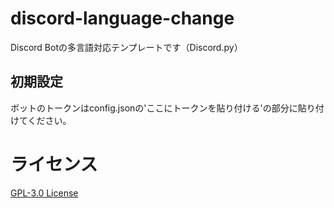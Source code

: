 # discord-language-change
Discord Botの多言語対応テンプレートです（Discord.py）

## 初期設定

ボットのトークンはconfig.jsonの'ここにトークンを貼り付ける'の部分に貼り付けてください。

# ライセンス

[GPL-3.0 License](LICENCE)

